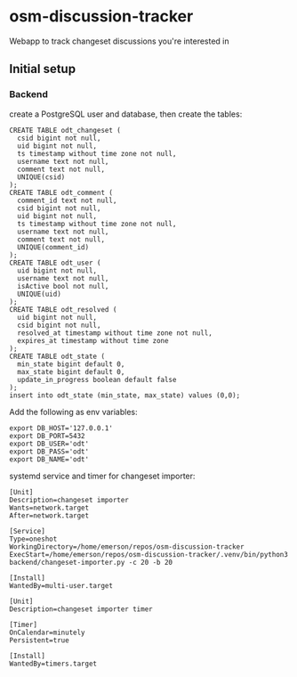 # osm-discussion-tracker

Webapp to track changeset discussions you're interested in

## Initial setup

### Backend
create a PostgreSQL user and database, then create the tables:
```
CREATE TABLE odt_changeset (
  csid bigint not null,
  uid bigint not null,
  ts timestamp without time zone not null,
  username text not null,
  comment text not null,
  UNIQUE(csid)
);
CREATE TABLE odt_comment (
  comment_id text not null,
  csid bigint not null,
  uid bigint not null,
  ts timestamp without time zone not null,
  username text not null,
  comment text not null,
  UNIQUE(comment_id)
);
CREATE TABLE odt_user (
  uid bigint not null,
  username text not null,
  isActive bool not null,
  UNIQUE(uid)
);
CREATE TABLE odt_resolved (
  uid bigint not null,
  csid bigint not null,
  resolved_at timestamp without time zone not null,
  expires_at timestamp without time zone
);
CREATE TABLE odt_state (
  min_state bigint default 0,
  max_state bigint default 0,
  update_in_progress boolean default false
);
insert into odt_state (min_state, max_state) values (0,0);
```


Add the following as env variables:
```
export DB_HOST='127.0.0.1'
export DB_PORT=5432
export DB_USER='odt'
export DB_PASS='odt'
export DB_NAME='odt'
``` 

systemd service and timer for changeset importer:
```
[Unit]
Description=changeset importer
Wants=network.target
After=network.target

[Service]
Type=oneshot
WorkingDirectory=/home/emerson/repos/osm-discussion-tracker
ExecStart=/home/emerson/repos/osm-discussion-tracker/.venv/bin/python3 backend/changeset-importer.py -c 20 -b 20

[Install]
WantedBy=multi-user.target
```
```
[Unit]
Description=changeset importer timer

[Timer]
OnCalendar=minutely
Persistent=true

[Install]
WantedBy=timers.target
```